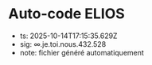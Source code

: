 # Auto-code ELIOS
- ts: 2025-10-14T17:15:35.629Z
- sig: ∞.je.toi.nous.432.528
- note: fichier généré automatiquement